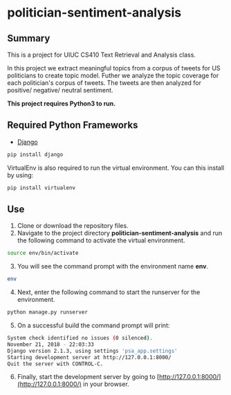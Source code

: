 # politician-sentiment-analysis

## Summary

This is a project for UIUC CS410 Text Retrieval and Analysis class.

In this project we extract meaningful topics from a corpus of tweets for US politicians to create topic model. Futher we analyze the topic coverage for each politician's corpus of tweets. The tweets are then analyzed for positive/ negative/ neutral sentiment.

**This project requires Python3 to run.**

## Required Python Frameworks

* [Django](https://www.djangoproject.com/)
```bash
pip install django
```

VirtualEnv is also required to run the virtual environment. You can this install by using:
```bash
pip install virtualenv
```

## Use

1. Clone or download the repository files.
2. Navigate to the project directory **politician-sentiment-analysis** and run the following command to activate the virtual environment.

```bash
source env/bin/activate
```

3. You will see the command prompt with the environment name **env**.

```bash
env
```

4. Next, enter the following command to start the runserver for the environment.

```bash
python manage.py runserver
```

5. On a successful build the command prompt will print:

```bash
System check identified no issues (0 silenced).
November 21, 2018 - 22:03:33
Django version 2.1.3, using settings 'psa_app.settings'
Starting development server at http://127.0.0.1:8000/
Quit the server with CONTROL-C.
```

6. Finally, start the development server by going to [http://127.0.0.1:8000/](http://127.0.0.1:8000/) in your browser.
